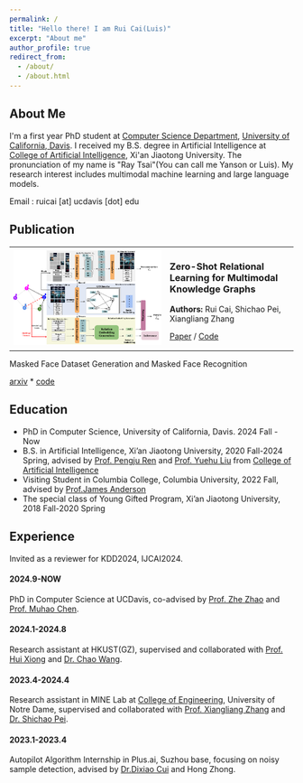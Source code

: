 ```yaml
---
permalink: /
title: "Hello there! I am Rui Cai(Luis)"
excerpt: "About me"
author_profile: true
redirect_from: 
  - /about/
  - /about.html
---
```


## About Me
I'm a first year PhD student at [Computer Science Department](https://cs.ucdavis.edu/), [University of California, Davis](https://www.ucdavis.edu/). I received my B.S. degree in Artificial Intelligence at [College of Artificial Intelligence](https://iair.xjtu.edu.cn/), Xi'an Jiaotong University. The pronunciation of my name is "Ray Tsai"(You can call me Yanson or Luis). My research interest includes multimodal machine learning and large language models.

Email : ruicai [at] ucdavis [dot] edu

<div style="display:none">I had a wonderful RA intern at HKUST(GZ), advised by [Prof. Hui Xiong](https://www.hkust-gz.edu.cn/zh/people/hui-xiong/) and [Dr. Chao Wang](https://scholar.google.com/citations?hl=zh-CN&user=j08V64UAAAAJ&view_op=list_works&sortby=pubdate). I was very fortunate to be advised by [Prof. Xiangliang Zhang](https://engineering.nd.edu/faculty/xiangliang-zhang/) and [Dr. Shichao Pei](https://scpei.github.io/) of MINE Lab from [College of Engineering](https://engineering.nd.edu/), University of Notre Dame. I had a one-semester visit in Columbia University and luckily advised by [Prof.James Anderson](http://www.columbia.edu/~ja3451/) and gained a lot form his Convex Optimization course. I spent my wonderful sophomore year advised by [Prof. Pengju Ren](https://gr.xjtu.edu.cn/en/web/pengjuren) from [College of Artificial Intelligence](https://iair.xjtu.edu.cn/), Xi'an Jiaotong University. I was enrolled in Youth Gifted Program of Xi'an Jiaotong University at 2018, and graduated at 2020.</div>

## Publication

<div align="center">
  <table>
    <tr>
      <td width="55%">
        <img src="https://github.com/luisrui/luisrui.github.io/blob/master/images/MRE_pipeline.png" alt="Paper Pipeline" width="100%">
      </td>
      <td width="45%">
        <h3>Zero-Shot Relational Learning for Multimodal Knowledge Graphs</h3>
        <p><strong>Authors:</strong> Rui Cai, Shichao Pei, Xiangliang Zhang</p>
        <p>
          <a href="https://arxiv.org/pdf/2404.06220.pdf">Paper</a> / 
          <a href="https://github.com/luisrui/Multimodal-Relation-Extrapolation">Code</a>
        </p>
      </td>
    </tr>
  </table>
</div>

Masked Face Dataset Generation and Masked Face Recognition 

[arxiv](https://arxiv.org/abs/2311.07475) * [code](https://github.com/luisrui/Seeing-AI-system)

## Education
+ PhD in Computer Science, University of California, Davis. 2024 Fall - Now
+ B.S. in Artificial Intelligence, Xi’an Jiaotong University, 2020 Fall-2024 Spring, advised by [Prof. Pengju Ren](https://gr.xjtu.edu.cn/en/web/pengjuren) and [Prof. Yuehu Liu]([https://gr.xjtu.edu.cn/en/web/yuehuliu](https://gr.xjtu.edu.cn/en/web/liuyh)) from [College of Artificial Intelligence](https://iair.xjtu.edu.cn/)
+ Visiting Student in Columbia College, Columbia University, 2022 Fall, advised by [Prof.James Anderson](http://www.columbia.edu/~ja3451/)
+ The special class of Young Gifted Program, Xi’an Jiaotong University, 2018 Fall-2020 Spring

## Experience
Invited as a reviewer for KDD2024, IJCAI2024.

#### 2024.9-NOW

PhD in Computer Science at UCDavis, co-advised by [Prof. Zhe Zhao](https://sites.google.com/view/zhezhao) and [Prof. Muhao Chen](https://muhaochen.github.io/). 

#### 2024.1-2024.8

Research assistant at HKUST(GZ), supervised and collaborated with [Prof. Hui Xiong](https://facultyprofiles.hkust-gz.edu.cn/faculty-personal-page?id=253) and [Dr. Chao Wang](https://scholar.google.com/citations?hl=zh-CN&user=j08V64UAAAAJ&view_op=list_works&sortby=pubdate).

#### 2023.4-2024.4

Research assistant in MINE Lab at [College of Engineering](https://engineering.nd.edu/), University of Notre Dame, supervised 
and collaborated with [Prof. Xiangliang Zhang](https://engineering.nd.edu/faculty/xiangliang-zhang/) and [Dr. Shichao Pei](https://scpei.github.io/).

#### 2023.1-2023.4

Autopilot Algorithm Internship in Plus.ai, Suzhou base, focusing on noisy sample detection, advised by [Dr.Dixiao Cui](https://www.linkedin.com/in/dixiaocui/) and Hong Zhong.

